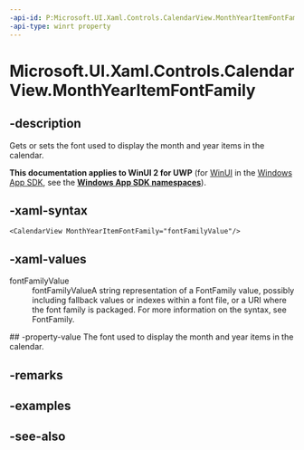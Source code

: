 ```yaml
---
-api-id: P:Microsoft.UI.Xaml.Controls.CalendarView.MonthYearItemFontFamily
-api-type: winrt property
---
```


<!-- Property syntax
public Windows.UI.Xaml.Media.FontFamily MonthYearItemFontFamily { get;  set; }
-->

# Microsoft.UI.Xaml.Controls.CalendarView.MonthYearItemFontFamily

## -description
Gets or sets the font used to display the month and year items in the calendar.

**This documentation applies to WinUI 2 for UWP** (for [WinUI](/windows/apps/winui/winui3/) in the [Windows App SDK](/windows/apps/windows-app-sdk/), see the **[Windows App SDK namespaces](/windows/windows-app-sdk/api/winrt/)**).

## -xaml-syntax
```xaml
<CalendarView MonthYearItemFontFamily="fontFamilyValue"/>
```


## -xaml-values
<dl><dt>fontFamilyValue</dt><dd>fontFamilyValueA string representation of a FontFamily value, possibly including fallback values or indexes within a font file, or a URI where the font family is packaged. For more information on the syntax, see FontFamily.</dd>
</dl>
## -property-value
The font used to display the month and year items in the calendar.

## -remarks

## -examples

## -see-also
